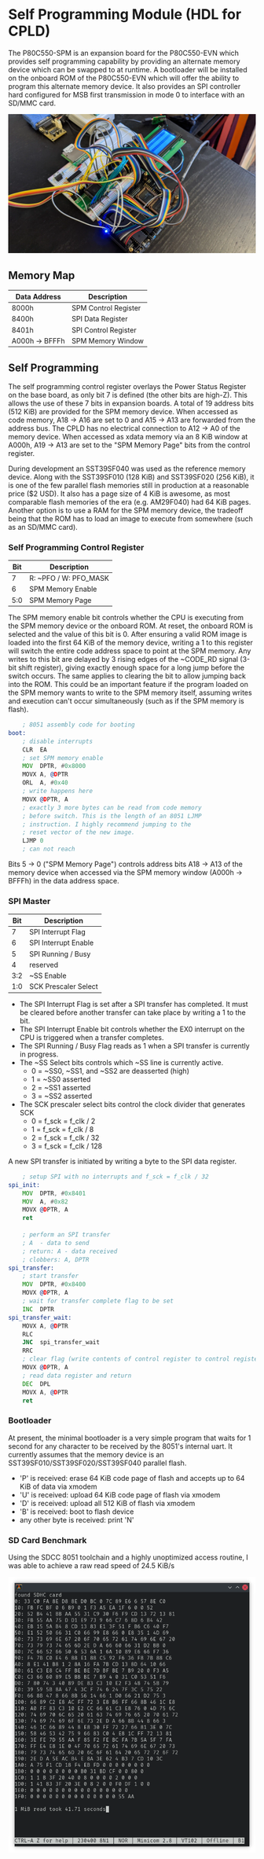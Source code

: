 # Self Programming Module (HDL for CPLD)

The P80C550-SPM is an expansion board for the P80C550-EVN which provides self programming capability by providing an alternate memory device which can be swapped to at runtime. A bootloader will be installed on the onboard ROM of the P80C550-EVN which will offer the ability to program this alternate memory device. It also provides an SPI controller hard configured for MSB first transmission in mode 0 to interface with an SD/MMC card.

![Breadboard](/Assets/breadboard-1.webp)

## Memory Map
| Data Address   | Description            |
| -------------- | ---------------------- |
| 8000h          | SPM Control Register   |
| 8400h          | SPI Data Register      |
| 8401h          | SPI Control Register   |
| A000h -> BFFFh | SPM Memory Window      |

## Self Programming

The self programming control register overlays the Power Status Register on the base board, as only bit 7 is defined (the other bits are high-Z). This allows the use of these 7 bits in expansion boards. A total of 19 address bits (512 KiB) are provided for the SPM memory device. When accessed as code memory, A18 -> A16 are set to 0 and A15 -> A13 are forwarded from the address bus. The CPLD has no electrical connection to A12 -> A0 of the memory device. When accessed as xdata memory via an 8 KiB window at A000h, A19 -> A13 are set to the "SPM Memory Page" bits from the control register. 

During development an SST39SF040 was used as the reference memory device. Along with the SST39SF010 (128 KiB) and SST39SF020 (256 KiB), it is one of the few parallel flash memories still in production at a reasonable price ($2 USD). It also has a page size of 4 KiB is awesome, as most comparable flash memories of the era (e.g. AM29F040) had 64 KiB pages. Another option is to use a RAM for the SPM memory device, the tradeoff being that the ROM has to load an image to execute from somewhere (such as an SD/MMC card).

### Self Programming Control Register

| Bit | Description           |
| --- | --------------------- |
|  7  | R: ~PFO / W: PFO_MASK |
|  6  | SPM Memory Enable     |
| 5:0 | SPM Memory Page       |

The SPM memory enable bit controls whether the CPU is executing from the SPM memory device or the onboard ROM. At reset, the onboard ROM is selected and the value of this bit is 0. After ensuring a valid ROM image is loaded into the first 64 KiB of the memory device, writing a 1 to this register will switch the entire code address space to point at the SPM memory. Any writes to this bit are delayed by 3 rising edges of the ~CODE_RD signal (3-bit shift register), giving exactly enough space for a long jump before the switch occurs. The same applies to clearing the bit to allow jumping back into the ROM. This could be an important feature if the program loaded on the SPM memory wants to write to the SPM memory itself, assuming writes and execution can't occur simultaneously (such as if the SPM memory is flash).

```asm
    ; 8051 assembly code for booting
boot:
    ; disable interrupts
    CLR  EA
    ; set SPM memory enable
    MOV  DPTR, #0x8000
    MOVX A, @DPTR
    ORL  A, #0x40
    ; write happens here
    MOVX @DPTR, A
    ; exactly 3 more bytes can be read from code memory
    ; before switch. This is the length of an 8051 LJMP
    ; instruction. I highly recommend jumping to the
    ; reset vector of the new image.
    LJMP 0
    ; can not reach
```

Bits 5 -> 0 ("SPM Memory Page") controls address bits A18 -> A13 of the memory device when accessed via the SPM memory window (A000h -> BFFFh) in the data address space.

### SPI Master

| Bit | Description          |
| --- | -------------------- |
|  7  | SPI Interrupt Flag   |
|  6  | SPI Interrupt Enable |
|  5  | SPI Running / Busy   |
|  4  | reserved             |
| 3:2 | ~SS Enable           |
| 1:0 | SCK Prescaler Select |

- The SPI Interrupt Flag is set after a SPI transfer has completed. It must be cleared before another transfer can take place by writing a 1 to the bit.
- The SPI Interrupt Enable bit controls whether the EX0 interrupt on the CPU is triggered when a transfer completes.
- The SPI Running / Busy Flag reads as 1 when a SPI transfer is currently in progress.
- The ~SS Select bits controls which ~SS line is currently active.
  - 0 = ~SS0, ~SS1, and ~SS2 are deasserted (high)
  - 1 = ~SS0 asserted
  - 2 = ~SS1 asserted
  - 3 = ~SS2 asserted
- The SCK prescaler select bits control the clock divider that generates SCK
  - 0 = f_sck = f_clk / 2
  - 1 = f_sck = f_clk / 8
  - 2 = f_sck = f_clk / 32
  - 3 = f_sck = f_clk / 128

A new SPI transfer is initiated by writing a byte to the SPI data register.

```asm
    ; setup SPI with no interrupts and f_sck = f_clk / 32
spi_init:
    MOV  DPTR, #0x8401
    MOV  A, #0x82
    MOVX @DPTR, A
    ret

    ; perform an SPI transfer
    ; A  - data to send
    ; return: A - data received
    ; clobbers: A, DPTR
spi_transfer:
    ; start transfer
    MOV  DPTR, #0x8400
    MOVX @DPTR, A
    ; wait for transfer complete flag to be set
    INC  DPTR
spi_transfer_wait:
    MOVX A, @DPTR
    RLC
    JNC  spi_transfer_wait
    RRC
    ; clear flag (write contents of control register to control register)
    MOVX @DPTR, A
    ; read data register and return
    DEC  DPL
    MOVX A, @DPTR
    ret
```

### Bootloader

At present, the minimal bootloader is a very simple program that waits for 1 second for any character to be received by the 8051's internal uart. It currently assumes that the memory device is an SST39SF010/SST39SF020/SST39SF040 parallel flash.

- 'P' is received: erase 64 KiB code page of flash and accepts up to 64 KiB of data via xmodem
- 'U' is received: upload 64 KiB code page of flash via xmodem
- 'D' is received: upload all 512 KiB of flash via xmodem
- 'B' is received: boot to flash device
- any other byte is received: print 'N'

### SD Card Benchmark

Using the SDCC 8051 toolchain and a highly unoptimized access routine, I was able to achieve a raw read speed of 24.5 KiB/s

![Benchmark](/Assets/sdcard-1.png)

